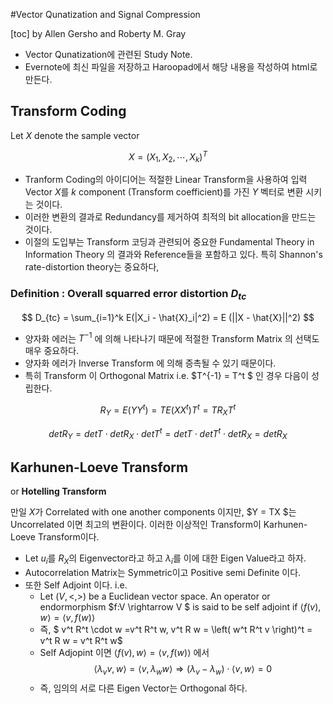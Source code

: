 #Vector Qunatization and Signal Compression

[toc]
by Allen Gersho and Roberty M. Gray

- Vector Qunatization에 관련된 Study Note.
- Evernote에 최신 파일을 저장하고 Haroopad에서 해당 내용을 작성하여 html로 만든다.

## Transform Coding 
Let $X$ denote the sample vector

$$
X = (X_1, X_2, \cdots , X_k)^T
$$

- Tranform Coding의 아이디어는 적절한 Linear Transform을 사용하여 입력 Vector $X$를 $k$ component (Transform coefficient)를 가진 $Y$ 벡터로 변환 시키는 것이다.
- 이러한 변환의 결과로 Redundancy를 제거하여 최적의 bit allocation을 만드는 것이다.
- 이절의 도입부는 Transform 코딩과 관련되어 중요한 Fundamental Theory in Information Theory 의 결과와 Reference들을 포함하고 있다. 특히 Shannon's  rate-distortion theory는 중요하다,

### Definition : Overall squarred error distortion $D_{tc}$

$$
D_{tc} = \sum_{i=1}^k E(|X_i - \hat{X}_i|^2) = E (||X - \hat{X}||^2)
$$

- 양자화 에러는 $T^{-1}$ 에 의해 나타나기 때문에 적절한 Transform Matrix 의 선택도 매우 중요하다.
- 양자화 에러가 Inverse Transform 에 의해 증촉될 수 있기 때문이다.
- 특히 Transform 이 Orthogonal Matrix i.e. $T^{-1} = T^t $ 인 경우 다음이 성립한다.

$$
R_Y = E(YY^t)=TE(XX^t)T^t = T R_X T^t 
$$

$$
det R_Y = det T \cdot det R_X \cdot det T^t = det T \cdot det T^t \cdot det R_X = det R_X
$$

## Karhunen-Loeve Transform
or **Hotelling Transform**

만일 $X$가 Correlated with one another components 이지만, $Y = TX $는 Uncorrelated 이면 최고의 변환이다.
이러한 이상적인 Transform이 Karhunen-Loeve Transform이다. 

- Let $u_i$를 $R_X$의 Eigenvector라고 하고 $\lambda_i$를 이에 대한 Eigen Value라고 하자.
- Autocorrelation Matrix는 Symmetric이고 Positive semi Definite 이다.
- 또한 Self Adjoint 이다. i.e.
	- Let $(V, <,>)$ be a Euclidean vector space. An operator or endormorphism $f:V \rightarrow V $ is said to be self adjoint if $\left< f(v), w \right> = \left< v, f(w) \right>$ 
	- 즉, $ v^t R^t \cdot w =v^t R^t w, v^t R w = \left( w^t R^t v \right)^t = v^t R w = v^t R^t w$
	- Self Adjopint 이면 $\left< f(v), w \right> = \left< v, f(w) \right>$ 에서 
$$
\left< \lambda_v v, w \right> = \left< v, \lambda_w w \right> \Rightarrow (\lambda_v - \lambda_w)\cdot \left< v , w\right> = 0
$$ 
	- 즉, 임의의 서로 다른 Eigen Vector는 Orthogonal 하다.



